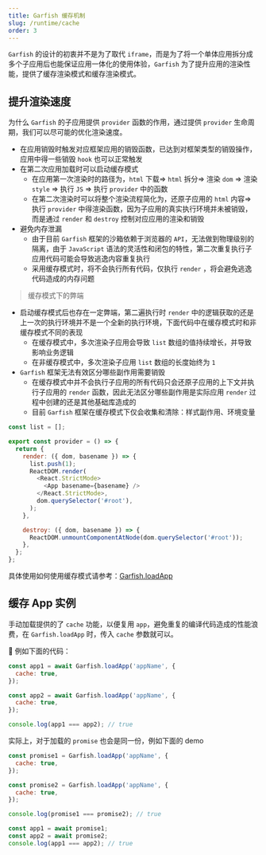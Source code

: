 ```yaml
---
title: Garfish 缓存机制
slug: /runtime/cache
order: 3
---
```


`Garfish` 的设计的初衷并不是为了取代 `iframe`，而是为了将一个单体应用拆分成多个子应用后也能保证应用一体化的使用体验，`Garfish` 为了提升应用的渲染性能，提供了缓存渲染模式和缓存渲染模式。

## 提升渲染速度

为什么 `Garfish` 的子应用提供 `provider` 函数的作用，通过提供 `provider` 生命周期，我们可以尽可能的优化渲染速度。

- 在应用销毁时触发对应框架应用的销毁函数，已达到对框架类型的销毁操作，应用中得一些销毁 `hook` 也可以正常触发
- 在第二次应用加载时可以启动缓存模式
  - 在应用第一次渲染时的路径为，`html` 下载=> `html` 拆分=> 渲染 `dom` => 渲染 `style` => 执行 `JS` => 执行 `provider` 中的函数
  - 在第二次渲染时可以将整个渲染流程简化为，还原子应用的 `html` 内容=> 执行 `provider` 中得渲染函数，因为子应用的真实执行环境并未被销毁，而是通过 `render` 和 `destroy` 控制对应应用的渲染和销毁
- 避免内存泄漏
  - 由于目前 `Garfish` 框架的沙箱依赖于浏览器的 `API`，无法做到物理级别的隔离，由于 `JavaScript` 语法的灵活性和闭包的特性，第二次重复执行子应用代码可能会导致逃逸内容重复执行
  - 采用缓存模式时，将不会执行所有代码，仅执行 `render` ，将会避免逃逸代码造成的内存问题

> 缓存模式下的弊端

- 启动缓存模式后也存在一定弊端，第二遍执行时 `render` 中的逻辑获取的还是上一次的执行环境并不是一个全新的执行环境，下面代码中在缓存模式时和非缓存模式不同的表现
  - 在缓存模式中，多次渲染子应用会导致 `list` 数组的值持续增长，并导致影响业务逻辑
  - 在非缓存模式中，多次渲染子应用 `list` 数组的长度始终为 `1`
- `Garfish` 框架无法有效区分哪些副作用需要销毁
  - 在缓存模式中并不会执行子应用的所有代码只会还原子应用的上下文并执行子应用的 `render` 函数，因此无法区分哪些副作用是实际应用 `render` 过程中创建的还是其他基础库造成的
  - 目前 `Garfish` 框架在缓存模式下仅会收集和清除：样式副作用、环境变量

```js
const list = [];

export const provider = () => {
  return {
    render: ({ dom, basename }) => {
      list.push(1);
      ReactDOM.render(
        <React.StrictMode>
          <App basename={basename} />
        </React.StrictMode>,
        dom.querySelector('#root'),
      );
    },

    destroy: ({ dom, basename }) => {
      ReactDOM.unmountComponentAtNode(dom.querySelector('#root'));
    },
  };
};
```

具体使用如何使用缓存模式请参考：[Garfish.loadApp](/api/loadApp)

## 缓存 App 实例

手动加载提供的了 `cache` 功能，以便复用 `app`，避免重复的编译代码造成的性能浪费，在 `Garfish.loadApp` 时，传入 `cache` 参数就可以。

 例如下面的代码：

```js
const app1 = await Garfish.loadApp('appName', {
  cache: true,
});

const app2 = await Garfish.loadApp('appName', {
  cache: true,
});

console.log(app1 === app2); // true
```

实际上，对于加载的 `promise` 也会是同一份，例如下面的 demo

```js
const promise1 = Garfish.loadApp('appName', {
  cache: true,
});

const promise2 = Garfish.loadApp('appName', {
  cache: true,
});

console.log(promise1 === promise2); // true

const app1 = await promise1;
const app2 = await promise2;
console.log(app1 === app2); // true
```
